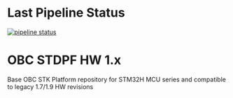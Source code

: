 # Last Pipeline Status

[![pipeline status](https://gitlab.endurosatlab.com/sw-platform-es/modules/on-boardcomputer/stm32f/obc-stdpf-hw-1.x/badges/develop/pipeline.svg)](https://gitlab.endurosatlab.com/sw-platform-es/modules/on-boardcomputer/stm32f/obc-stdpf-hw-1.x/-/commits/develop)

# OBC STDPF HW 1.x

Base OBC STK Platform repository for STM32H MCU series and compatible to legacy 1.7/1.9 HW revisions
